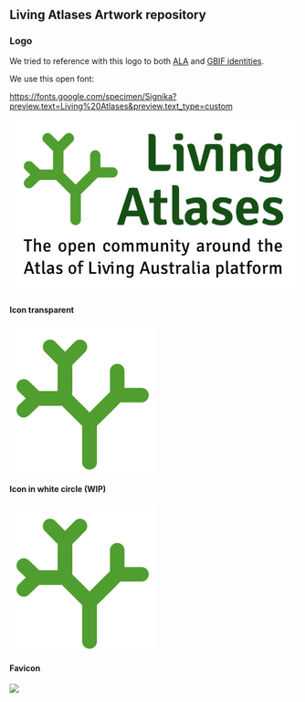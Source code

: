 ## Living Atlases Artwork repository

### Logo

We tried to reference with this logo to both [ALA](https://www.ala.org.au/ala-logo-and-identity/) and [GBIF identities](https://www.gbif.org/logos).

We use this open font:

https://fonts.google.com/specimen/Signika?preview.text=Living%20Atlases&preview.text_type=custom

![](la-logo.png)

#### Icon transparent

![](icon-alpha.png)

#### Icon in white circle (WIP)

![](icon-white.png)

#### Favicon

![](favicon.ico)


